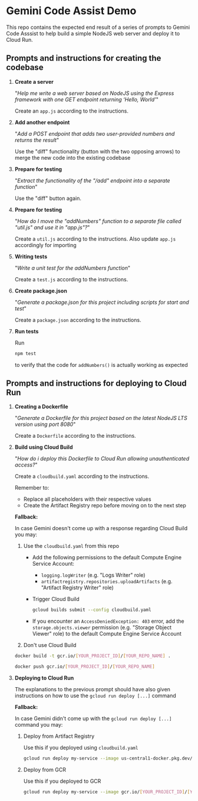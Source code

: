 # Gemini Code Assist Demo

This repo contains the expected end result of a series of prompts to Gemini Code Asssist to help build a simple NodeJS web server and deploy it to Cloud Run.

## Prompts and instructions for creating the codebase

1. **Create a server**

   "*Help me write a web server based on NodeJS using the Express framework with one GET endpoint returning ‘Hello, World’*"

   Create an `app.js` according to the instructions.

2. **Add another endpoint**

   "*Add a POST endpoint that adds two user-provided numbers and returns the result*"

   Use the "diff" functionality (button with the two opposing arrows) to merge the new code into the existing codebase

3. **Prepare for testing**

   "*Extract the functionality of the "/add" endpoint into a separate function*"

   Use the "diff" button again.

4. **Prepare for testing**

   "*How do I move the "addNumbers" function to a separate file called "util.js" and use it in "app.js"?*"

   Create a `util.js` according to the instructions. Also update `app.js` accordingly for importing

5. **Writing tests**

   "*Write a unit test for the addNumbers function*"

   Create a `test.js` according to the instructions.

6. **Create package.json**

   "*Generate a package.json for this project including scripts for start and test*"

   Create a `package.json` according to the instructions.

7. **Run tests**

   Run

   ```bash
   npm test
   ```

   to verify that the code for `addNumbers()` is actually working as expected

## Prompts and instructions for deploying to Cloud Run

1. **Creating a Dockerfile**

   "*Generate a Dockerfile for this project based on the latest NodeJS LTS version using port 8080*"

   Create a `Dockerfile` according to the instructions.

2. **Build using Cloud Build**

   "*How do i deploy this Dockerfile to Cloud Run allowing unauthenticated access?*"

   Create a `cloudbuild.yaml` according to the instructions.
   
   Remember to:
      - Replace all placeholders with their respective values
      - Create the Artifact Registry repo before moving on to the next step


   **Fallback:**
   
   In case Gemini doesn't come up with a response regarding Cloud Build you may:

   1. Use the `cloudbuild.yaml` from this repo

      - Add the following permissions to the default Compute Engine Service Account:
        - `logging.logWriter` (e.g. "Logs Writer" role)
        - `artifactregistry.repositories.uploadArtifacts` (e.g. "Artifact Registry Writer" role)

      - Trigger Cloud Build

        ```bash
        gcloud builds submit --config cloudbuild.yaml
        ```

      - If you encounter an `AccessDeniedException: 403` error, add the `storage.objects.viewer` permission (e.g. "Storage Object Viewer" role) to the default Compute Engine Service Account

   2. Don't use Cloud Build

     ```bash
     docker build -t gcr.io/[YOUR_PROJECT_ID]/[YOUR_REPO_NAME] .
     ```

     ```bash
     docker push gcr.io/[YOUR_PROJECT_ID]/[YOUR_REPO_NAME]
     ```

3. **Deploying to Cloud Run**

   The explanations to the previous prompt should have also given instructions on how to use the `gcloud run deploy [...]` command

   **Fallback:**

   In case Gemini didn't come up with the `gcloud run deploy [...]` command you may:

   1. Deploy from Artifact Registry

      Use this if you deployed using `cloudbuild.yaml`

      ```bash
      gcloud run deploy my-service --image us-central1-docker.pkg.dev/[YOUR_PROJECT_ID]/[YOUR_REPO_NAME]/my-service:latest --region us-central1 --platform managed --allow-unauthenticated
      ```

   2. Deploy from GCR

      Use this if you deployed to GCR

      ```bash
      gcloud run deploy my-service --image gcr.io/[YOUR_PROJECT_ID]/[YOUR_REPO_NAME] --region us-central1 --allow-unauthenticated
      ```
